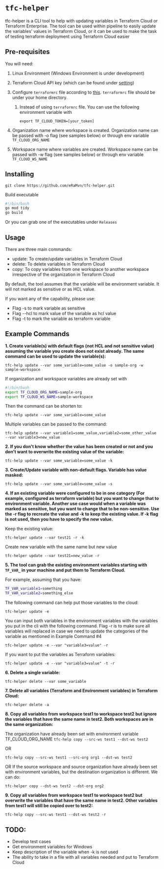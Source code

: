 # `tfc-helper`

tfc-helper is a CLI tool to help with updating variables in Terraform Cloud or Terraform Enterprise. The tool can be used within pipeline to easily update the variables' values in Terraform Cloud, or it can be used to make the task of testing terraform deployment using Terraform Cloud easier

## Pre-requisites

You will need:

1. Linux Environment (Windows Environment is under development)
2. Terraform Cloud API key (which can be found under [setting](https://app.terraform.io/app/settings/tokens))
3. Configure `terraformrc` file according to [this](https://www.terraform.io/docs/commands/cli-config.html). `terraformrc` file should be under your home directory.

   1. Instead of using `terraformrc` file. You can use the following environment variable with

      `export TF_CLOUD_TOKEN=[your_token]`

4. Organization name where workspace is created. Organization name can be passed with -o flag (see samples below) or through env variable `TF_CLOUD_ORG_NAME`
5. Workspace name where variables are created. Workspace name can be passed with -w flag (see samples below) or through env variable `TF_CLOUD_WS_NAME`

## Installing

`git clone https://github.com/eRaMvn/tfc-helper.git`

Build executable

```bash
#!/bin/bash
go mod tidy
go build
```

Or you can grab one of the executables under `Releases`

## Usage

There are three main commands:

- update: To create/update variables in Terraform Cloud
- delete: To delete variables in Terraform Cloud
- copy: To copy variables from one workspace to another workspace irrespective of the organization in Terraform Cloud

By default, the tool assumes that the variable will be environment variable. It will not marked as sensitive or as HCL value.

If you want any of the capability, please use:

- Flag -s to mark variable as sensitive
- Flag --hcl to mark value of the variable as hcl value
- Flag -t to mark the variable as terraform variable

## Example Commands

**1. Create variable(s) with default flags (not HCL and not sensitive value) assuming the variable you create does not exist already. The same command can be used to update the variable(s):**

`
tfc-help update --var some_variable=some_value -o sample-org -w sample-workspace
`

If organization and workspace variables are already set with

```bash
#!/bin/bash
export TF_CLOUD_ORG_NAME=sample-org
export TF_CLOUD_WS_NAME=sample-workspace
```

Then the command can be shorten to:

`
tfc-help update --var some_variable=some_value
`

Multiple variables can be passed to the command:

`
tfc-help update --var variable1=some_value,variable2=some_other_value --var variable3=new_value
`

**2. If you don't know whether the value has been created or not and you don't want to overwrite the existing value of the variable:**

`
tfc-help update --var some_variable=some_value -k
`

**3. Create/Update variable with non-default flags. Variable has value masked:**

`
tfc-help update --var some_variable=some_value -s
`

**4. If an existing variable were configured to be in one category (For example, configured as terraform variable) but you want to change that to environment variable. Another use case would when a variable was marked as sensitive, but you want to change that to be non-sensitive. Use the -r flag to recreate the value and -k to keep the existing value. If -k flag is not used, then you have to specify the new value.**

Keep the existing value:

`
tfc-helper update --var test21 -r -k
`

Create new variable with the same name but new value

`
tfc-helper update --var test21=new_value -r
`

**5. The tool can grab the existing environment variables starting with `TF_VAR_` in your machine and put them to Terraform Cloud.**

For example, assuming that you have:

```bash
TF_VAR_variable1=something
TF_VAR_variable2=something_else
```

The following command can help put those variables to the cloud:

`
tfc-helper update -e
`

You can input both variables in the environment variables with the variables you put in the cli with the following command. Flag -r is to make sure all variables will replaced in case we need to update the categories of the variable as mentioned in Example Command #4

`
tfc-helper update -e --var "variable3=value" -r
`

If you want to put the variables as Terraform variables:

`
tfc-helper update -e --var "variable3=value" -t -r
`

**6. Delete a single variable:**

`
tfc-helper delete --var some_variable
`

**7. Delete all variables (Terraform and Environment variables) in Terraform Cloud:**

`
tfc-helper delete -a
`

**8. Copy all variables from workspace test1 to workspace test2 but ignore the variables that have the same name in test2. Both workspaces are in the same organization:**

The organization have already been set with environment variable TF_CLOUD_ORG_NAME
`
tfc-help copy --src-ws test1 --dst-ws test2
`

OR

`
tfc-help copy --src-ws test1 --src-org org1 --dst-ws test2
`

OR If the source workspace and source organization have already been set with environment variables, but the destination organization is different. We can do:

`
tfc-helper copy --dst-ws test2 --dst-org org2
`

**9. Copy all variables from workspace test1 to workspace test2 but overwrite the variables that have the same name in test2. Other variables from test1 will still be copied over to test2:**

`
tfc-help copy --src-ws test1 --dst-ws test2 -r
`

## TODO:

- Develop test cases
- Get environment variables for Windows
- Keep description of the variable when -k is not used
- The ability to take in a file with all variables needed and put to Terraform Cloud
